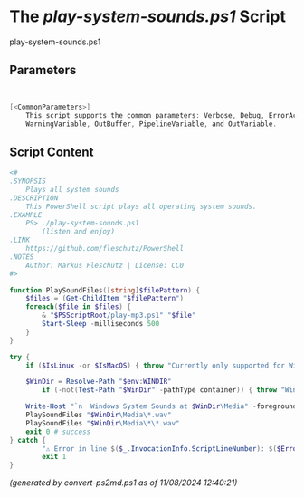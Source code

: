 The *play-system-sounds.ps1* Script
===========================

play-system-sounds.ps1 


Parameters
----------
```powershell


[<CommonParameters>]
    This script supports the common parameters: Verbose, Debug, ErrorAction, ErrorVariable, WarningAction, 
    WarningVariable, OutBuffer, PipelineVariable, and OutVariable.
```

Script Content
--------------
```powershell
<#
.SYNOPSIS
	Plays all system sounds
.DESCRIPTION
	This PowerShell script plays all operating system sounds.
.EXAMPLE
	PS> ./play-system-sounds.ps1 
	    (listen and enjoy)
.LINK
	https://github.com/fleschutz/PowerShell
.NOTES
	Author: Markus Fleschutz | License: CC0
#>

function PlaySoundFiles([string]$filePattern) {
	$files = (Get-ChildItem "$filePattern")
	foreach($file in $files) {
		& "$PSScriptRoot/play-mp3.ps1" "$file"
		Start-Sleep -milliseconds 500
	}
}

try {
	if ($IsLinux -or $IsMacOS) { throw "Currently only supported for Windows" }

	$WinDir = Resolve-Path "$env:WINDIR"
        if (-not(Test-Path "$WinDir" -pathType container)) { throw "Windows directory at 📂$Path doesn't exist" }

	Write-Host "`n  Windows System Sounds at $WinDir\Media" -foregroundColor green
	PlaySoundFiles "$WinDir\Media\*.wav"
	PlaySoundFiles "$WinDir\Media\*\*.wav"
	exit 0 # success
} catch {
        "⚠️ Error in line $($_.InvocationInfo.ScriptLineNumber): $($Error[0])"
        exit 1
}
```

*(generated by convert-ps2md.ps1 as of 11/08/2024 12:40:21)*
